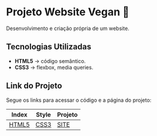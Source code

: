 # Projeto Website Vegan :carrot:
 Desenvolvimento e criação própria de um website.
 
 ## Tecnologias Utilizadas
  * **HTML5** -> código semântico.
  * **CSS3** -> flexbox, media queries.

 ## Link do Projeto
 Segue os links para acessar o código e a página do projeto:

 Index |  Style | Projeto
 ---|---|---
[HTML5](https://github.com/beatrizslan/Projeto-Website-Vegan/blob/main/docs/index.html) | [CSS3](https://github.com/beatrizslan/Projeto-Website-Vegan/blob/main/docs/style.css) | [SITE](https://beatrizslan.github.io/Projeto-Website-Vegan/) 

